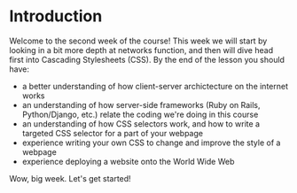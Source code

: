 # Introduction
Welcome to the second week of the course! This week we will start by looking in a bit more depth at networks function, and then will dive head first into Cascading Stylesheets (CSS). By the end of the lesson you should have:

* a better understanding of how client-server archictecture on the internet works
* an understanding of how server-side frameworks (Ruby on Rails, Python/Django, etc.) relate the coding we're doing in this course
* an understanding of how CSS selectors work, and how to write a targeted CSS selector for a part of your webpage
* experience writing your own CSS to change and improve the style of a webpage
* experience deploying a website onto the World Wide Web

Wow, big week. Let's get started!